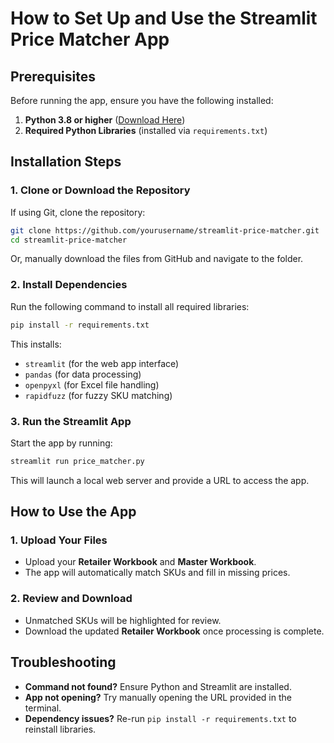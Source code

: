 # How to Set Up and Use the Streamlit Price Matcher App

## Prerequisites
Before running the app, ensure you have the following installed:

1. **Python 3.8 or higher** ([Download Here](https://www.python.org/downloads/))
2. **Required Python Libraries** (installed via `requirements.txt`)

## Installation Steps

### **1. Clone or Download the Repository**
If using Git, clone the repository:
```bash
git clone https://github.com/yourusername/streamlit-price-matcher.git
cd streamlit-price-matcher
```
Or, manually download the files from GitHub and navigate to the folder.

### **2. Install Dependencies**
Run the following command to install all required libraries:
```bash
pip install -r requirements.txt
```
This installs:
- `streamlit` (for the web app interface)
- `pandas` (for data processing)
- `openpyxl` (for Excel file handling)
- `rapidfuzz` (for fuzzy SKU matching)

### **3. Run the Streamlit App**
Start the app by running:
```bash
streamlit run price_matcher.py
```
This will launch a local web server and provide a URL to access the app.

## How to Use the App

### **1. Upload Your Files**
- Upload your **Retailer Workbook** and **Master Workbook**.
- The app will automatically match SKUs and fill in missing prices.

### **2. Review and Download**
- Unmatched SKUs will be highlighted for review.
- Download the updated **Retailer Workbook** once processing is complete.

## Troubleshooting
- **Command not found?** Ensure Python and Streamlit are installed.
- **App not opening?** Try manually opening the URL provided in the terminal.
- **Dependency issues?** Re-run `pip install -r requirements.txt` to reinstall libraries.


